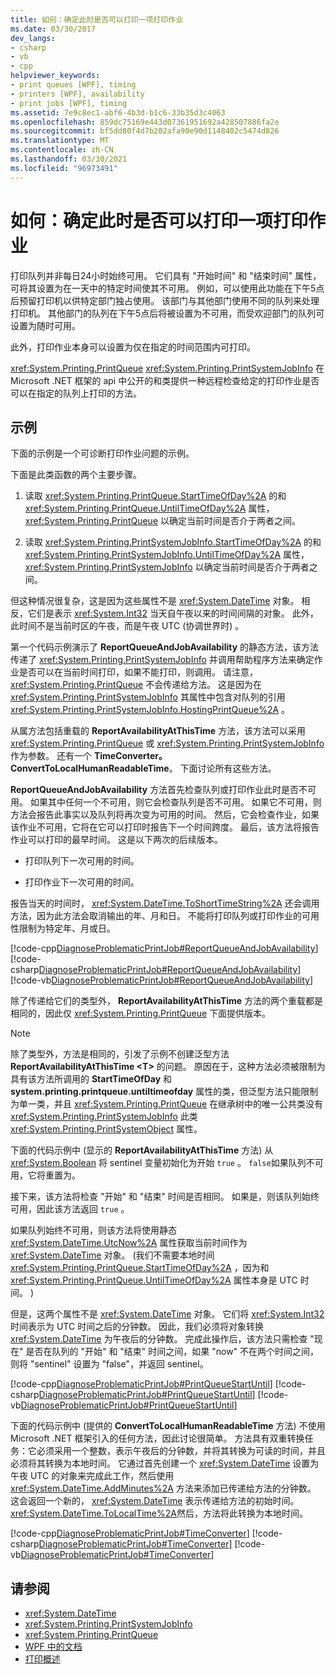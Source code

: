 ```yaml
---
title: 如何：确定此时是否可以打印一项打印作业
ms.date: 03/30/2017
dev_langs:
- csharp
- vb
- cpp
helpviewer_keywords:
- print queues [WPF], timing
- printers [WPF], availability
- print jobs [WPF], timing
ms.assetid: 7e9c8ec1-abf6-4b3d-b1c6-33b35d3c4063
ms.openlocfilehash: 859dc75169e443d07361951692a428507886fa2e
ms.sourcegitcommit: bf5dd80f4d7b202afa90e90d1148402c5474d826
ms.translationtype: MT
ms.contentlocale: zh-CN
ms.lasthandoff: 03/30/2021
ms.locfileid: "96973491"
---
```

# <a name="how-to-discover-whether-a-print-job-can-be-printed-at-this-time-of-day"></a>如何：确定此时是否可以打印一项打印作业
打印队列并非每日24小时始终可用。 它们具有 "开始时间" 和 "结束时间" 属性，可将其设置为在一天中的特定时间使其不可用。 例如，可以使用此功能在下午5点后预留打印机以供特定部门独占使用。 该部门与其他部门使用不同的队列来处理打印机。 其他部门的队列在下午5点后将被设置为不可用，而受欢迎部门的队列可设置为随时可用。  
  
 此外，打印作业本身可以设置为仅在指定的时间范围内可打印。  
  
 <xref:System.Printing.PrintQueue> <xref:System.Printing.PrintSystemJobInfo> 在 Microsoft .NET 框架的 api 中公开的和类提供一种远程检查给定的打印作业是否可以在指定的队列上打印的方法。  
  
## <a name="example"></a>示例  
 下面的示例是一个可诊断打印作业问题的示例。  
  
 下面是此类函数的两个主要步骤。  
  
1. 读取 <xref:System.Printing.PrintQueue.StartTimeOfDay%2A> 的和 <xref:System.Printing.PrintQueue.UntilTimeOfDay%2A> 属性， <xref:System.Printing.PrintQueue> 以确定当前时间是否介于两者之间。  
  
2. 读取 <xref:System.Printing.PrintSystemJobInfo.StartTimeOfDay%2A> 的和 <xref:System.Printing.PrintSystemJobInfo.UntilTimeOfDay%2A> 属性， <xref:System.Printing.PrintSystemJobInfo> 以确定当前时间是否介于两者之间。  
  
 但这种情况很复杂，这是因为这些属性不是 <xref:System.DateTime> 对象。 相反，它们是表示 <xref:System.Int32> 当天自午夜以来的时间间隔的对象。 此外，此时间不是当前时区的午夜，而是午夜 UTC (协调世界时) 。  
  
 第一个代码示例演示了 **ReportQueueAndJobAvailability** 的静态方法，该方法传递了 <xref:System.Printing.PrintSystemJobInfo> 并调用帮助程序方法来确定作业是否可以在当前时间打印，如果不能打印，则调用。 请注意， <xref:System.Printing.PrintQueue> 不会传递给方法。 这是因为在 <xref:System.Printing.PrintSystemJobInfo> 其属性中包含对队列的引用 <xref:System.Printing.PrintSystemJobInfo.HostingPrintQueue%2A> 。  
  
 从属方法包括重载的 **ReportAvailabilityAtThisTime** 方法，该方法可以采用 <xref:System.Printing.PrintQueue> 或 <xref:System.Printing.PrintSystemJobInfo> 作为参数。 还有一个 **TimeConverter。 ConvertToLocalHumanReadableTime**。 下面讨论所有这些方法。  
  
 **ReportQueueAndJobAvailability** 方法首先检查队列或打印作业此时是否不可用。 如果其中任何一个不可用，则它会检查队列是否不可用。 如果它不可用，则方法会报告此事实以及队列将再次变为可用的时间。 然后，它会检查作业，如果该作业不可用，它将在它可以打印时报告下一个时间跨度。 最后，该方法将报告作业可以打印的最早时间。 这是以下两次的后续版本。  
  
- 打印队列下一次可用的时间。  
  
- 打印作业下一次可用的时间。  
  
 报告当天的时间时， <xref:System.DateTime.ToShortTimeString%2A> 还会调用方法，因为此方法会取消输出的年、月和日。 不能将打印队列或打印作业的可用性限制为特定年、月或日。  
  
 [!code-cpp[DiagnoseProblematicPrintJob#ReportQueueAndJobAvailability](~/samples/snippets/cpp/VS_Snippets_Wpf/DiagnoseProblematicPrintJob/CPP/Program.cpp#reportqueueandjobavailability)]
 [!code-csharp[DiagnoseProblematicPrintJob#ReportQueueAndJobAvailability](~/samples/snippets/csharp/VS_Snippets_Wpf/DiagnoseProblematicPrintJob/CSharp/Program.cs#reportqueueandjobavailability)]
 [!code-vb[DiagnoseProblematicPrintJob#ReportQueueAndJobAvailability](~/samples/snippets/visualbasic/VS_Snippets_Wpf/DiagnoseProblematicPrintJob/visualbasic/program.vb#reportqueueandjobavailability)]  
  
 除了传递给它们的类型外， **ReportAvailabilityAtThisTime** 方法的两个重载都是相同的，因此仅 <xref:System.Printing.PrintQueue> 下面提供版本。  
  
> [!NOTE]
> 除了类型外，方法是相同的，引发了示例不创建泛型方法 **ReportAvailabilityAtThisTime \<T>** 的问题。 原因在于，这种方法必须被限制为具有该方法所调用的 **StartTimeOfDay** 和 **system.printing.printqueue.untiltimeofday** 属性的类，但泛型方法只能限制为单一类，并且 <xref:System.Printing.PrintQueue> 在继承树中的唯一公共类没有 <xref:System.Printing.PrintSystemJobInfo> 此类 <xref:System.Printing.PrintSystemObject> 属性。  
  
 下面的代码示例中 (显示的 **ReportAvailabilityAtThisTime** 方法) 从 <xref:System.Boolean> 将 sentinel 变量初始化为开始 `true` 。 `false`如果队列不可用，它将重置为。  
  
 接下来，该方法将检查 "开始" 和 "结束" 时间是否相同。 如果是，则该队列始终可用，因此该方法返回 `true` 。  
  
 如果队列始终不可用，则该方法将使用静态 <xref:System.DateTime.UtcNow%2A> 属性获取当前时间作为 <xref:System.DateTime> 对象。  (我们不需要本地时间 <xref:System.Printing.PrintQueue.StartTimeOfDay%2A> ，因为和 <xref:System.Printing.PrintQueue.UntilTimeOfDay%2A> 属性本身是 UTC 时间。 )   
  
 但是，这两个属性不是 <xref:System.DateTime> 对象。 它们将 <xref:System.Int32> 时间表示为 UTC 时间之后的分钟数。 因此，我们必须将对象转换 <xref:System.DateTime> 为午夜后的分钟数。 完成此操作后，该方法只需检查 "现在" 是否在队列的 "开始" 和 "结束" 时间之间，如果 "now" 不在两个时间之间，则将 "sentinel" 设置为 "false"，并返回 sentinel。  
  
 [!code-cpp[DiagnoseProblematicPrintJob#PrintQueueStartUntil](~/samples/snippets/cpp/VS_Snippets_Wpf/DiagnoseProblematicPrintJob/CPP/Program.cpp#printqueuestartuntil)]
 [!code-csharp[DiagnoseProblematicPrintJob#PrintQueueStartUntil](~/samples/snippets/csharp/VS_Snippets_Wpf/DiagnoseProblematicPrintJob/CSharp/Program.cs#printqueuestartuntil)]
 [!code-vb[DiagnoseProblematicPrintJob#PrintQueueStartUntil](~/samples/snippets/visualbasic/VS_Snippets_Wpf/DiagnoseProblematicPrintJob/visualbasic/program.vb#printqueuestartuntil)]  
  
 下面的代码示例中 (提供的 **ConvertToLocalHumanReadableTime** 方法) 不使用 Microsoft .NET 框架引入的任何方法，因此讨论很简单。 方法具有双重转换任务：它必须采用一个整数，表示午夜后的分钟数，并将其转换为可读的时间，并且必须将其转换为本地时间。 它通过首先创建一个 <xref:System.DateTime> 设置为午夜 UTC 的对象来完成此工作，然后使用 <xref:System.DateTime.AddMinutes%2A> 方法来添加已传递给方法的分钟数。 这会返回一个新的， <xref:System.DateTime> 表示传递给方法的初始时间。 <xref:System.DateTime.ToLocalTime%2A>然后，方法将此转换为本地时间。  
  
 [!code-cpp[DiagnoseProblematicPrintJob#TimeConverter](~/samples/snippets/cpp/VS_Snippets_Wpf/DiagnoseProblematicPrintJob/CPP/Program.cpp#timeconverter)]
 [!code-csharp[DiagnoseProblematicPrintJob#TimeConverter](~/samples/snippets/csharp/VS_Snippets_Wpf/DiagnoseProblematicPrintJob/CSharp/Program.cs#timeconverter)]
 [!code-vb[DiagnoseProblematicPrintJob#TimeConverter](~/samples/snippets/visualbasic/VS_Snippets_Wpf/DiagnoseProblematicPrintJob/visualbasic/program.vb#timeconverter)]  
  
## <a name="see-also"></a>请参阅

- <xref:System.DateTime>
- <xref:System.Printing.PrintSystemJobInfo>
- <xref:System.Printing.PrintQueue>
- [WPF 中的文档](documents-in-wpf.md)
- [打印概述](printing-overview.md)
